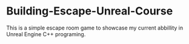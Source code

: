 # Building-Escape-Unreal-Course
This is a simple escape room game to showcase my current abbillity in Unreal Engine C++ programing.
